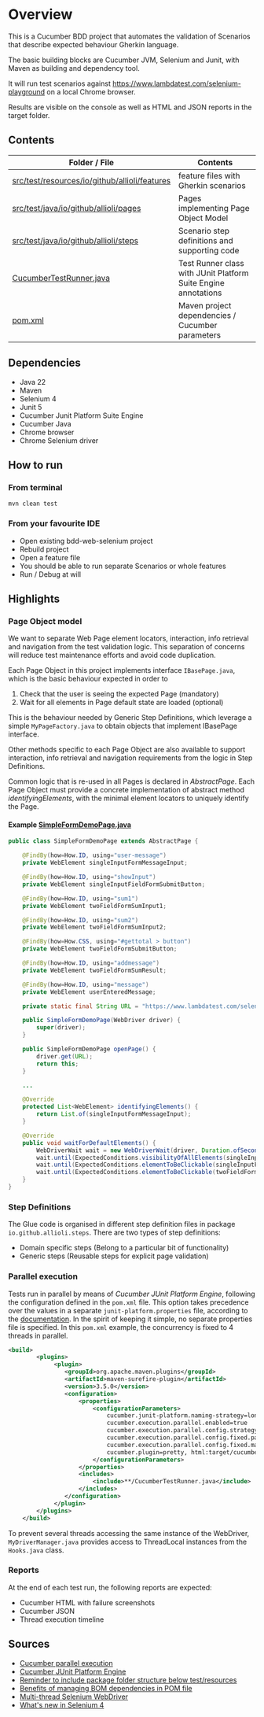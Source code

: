 # Overview

This is a Cucumber BDD project that automates the validation of Scenarios that describe expected behaviour Gherkin language.

The basic building blocks are Cucumber JVM, Selenium and Junit, with Maven as building and dependency tool.

It will run test scenarios against https://www.lambdatest.com/selenium-playground on a local Chrome browser. 

Results are visible on the console as well as HTML and JSON reports in the target folder.


## Contents


| **Folder / File**                                                                                                          | **Contents**                                                   |
|----------------------------------------------------------------------------------------------------------------------------|----------------------------------------------------------------|
| [src/test/resources/io/github/allioli/features](src/test/resources/io/github/allioli/features)                             | feature files with Gherkin scenarios                           |
| [src/test/java/io/github/allioli/pages](src/test/java/io/github/allioli/pages)                                             | Pages implementing Page Object Model                           |
| [src/test/java/io/github/allioli/steps](src/test/java/io/github/allioli/steps)                                             | Scenario step definitions and supporting code                  |
| [CucumberTestRunner.java](src/test/java/io/github/allioli/CucumberTestRunner.java)                                         | Test Runner class with JUnit Platform Suite Engine annotations |
| [pom.xml](pom.xml)                                                                                                         | Maven project dependencies / Cucumber parameters               |


## Dependencies

- Java 22
- Maven
- Selenium 4
- Junit 5
- Cucumber Junit Platform Suite Engine
- Cucumber Java
- Chrome browser
- Chrome Selenium driver

## How to run
### From terminal
`mvn clean test`
### From your favourite IDE
- Open existing bdd-web-selenium project
- Rebuild project 
- Open a feature file
- You should be able to run separate Scenarios or whole features
- Run / Debug at will

## Highlights

### Page Object model
We want to separate Web Page element locators, interaction, info retrieval and navigation from the test validation logic. This separation of concerns will reduce test maintenance efforts and avoid code duplication.

Each Page Object in this project implements interface `IBasePage.java`, which is the basic behaviour expected in order to
1. Check that the user is seeing the expected Page (mandatory)
2. Wait for all elements in Page default state are loaded (optional)

This is the behaviour needed by Generic Step Definitions, which leverage a simple `MyPageFactory.java` to obtain objects that implement IBasePage interface.

Other methods specific to each Page Object are also available to support interaction, info retrieval and navigation requirements from the logic in Step Definitions.

Common logic that is re-used in all Pages is declared in *AbstractPage*. Each Page Object must provide a concrete implementation of abstract method *identifyingElements*, with the minimal element locators to uniquely identify the Page.


#### Example [SimpleFormDemoPage.java](src/test/java/io/github/allioli/pages/SimpleFormDemoPage.java)
```java
public class SimpleFormDemoPage extends AbstractPage {

    @FindBy(how=How.ID, using="user-message")
    private WebElement singleInputFormMessageInput;

    @FindBy(how=How.ID, using="showInput")
    private WebElement singleInputFieldFormSubmitButton;

    @FindBy(how=How.ID, using="sum1")
    private WebElement twoFieldFormSumInput1;

    @FindBy(how=How.ID, using="sum2")
    private WebElement twoFieldFormSumInput2;

    @FindBy(how=How.CSS, using="#gettotal > button")
    private WebElement twoFieldFormSubmitButton;

    @FindBy(how=How.ID, using="addmessage")
    private WebElement twoFieldFormSumResult;

    @FindBy(how=How.ID, using="message")
    private WebElement userEnteredMessage;

    private static final String URL = "https://www.lambdatest.com/selenium-playground/simple-form-demo";

    public SimpleFormDemoPage(WebDriver driver) {
        super(driver);
    }

    public SimpleFormDemoPage openPage() {
        driver.get(URL);
        return this;
    }

    ...

    @Override
    protected List<WebElement> identifyingElements() {
        return List.of(singleInputFormMessageInput);
    }

    @Override
    public void waitForDefaultElements() {
        WebDriverWait wait = new WebDriverWait(driver, Duration.ofSeconds(5));
        wait.until(ExpectedConditions.visibilityOfAllElements(singleInputFormMessageInput, twoFieldFormSumInput1, twoFieldFormSumInput2));
        wait.until(ExpectedConditions.elementToBeClickable(singleInputFieldFormSubmitButton));
        wait.until(ExpectedConditions.elementToBeClickable(twoFieldFormSubmitButton));
    }
}
```
### Step Definitions
The Glue code is organised in different step definition files in package `io.github.allioli.steps`. There are two types of step definitions:
* Domain specific steps (Belong to a particular bit of functionality)
* Generic steps (Reusable steps for explicit page validation)

### Parallel execution
Tests run in parallel by means of *Cucumber JUnit Platform Engine*, following the configuration defined in the `pom.xml` file. This option takes precedence over the values in a separate `junit-platform.properties` file, according to the [documentation](https://junit.org/junit5/docs/current/user-guide/#running-tests-config-params). In the spirit of keeping it simple, no separate properties file is specified.
In this `pom.xml` example, the concurrency is fixed to 4 threads in parallel.

```xml
<build>
        <plugins>
             <plugin>
                <groupId>org.apache.maven.plugins</groupId>
                <artifactId>maven-surefire-plugin</artifactId>
                <version>3.5.0</version>
                <configuration>
                    <properties>
                        <configurationParameters>
                            cucumber.junit-platform.naming-strategy=long
                            cucumber.execution.parallel.enabled=true
                            cucumber.execution.parallel.config.strategy=fixed
                            cucumber.execution.parallel.config.fixed.parallelism=4
                            cucumber.execution.parallel.config.fixed.max-pool-size=4
                            cucumber.plugin=pretty, html:target/cucumber-reports/cucumber-report.html, json:target/cucumber-reports/cucumber-report.json, timeline:target/cucumber-reports/timeline-report
                        </configurationParameters>
                    </properties>
                    <includes>
                        <include>**/CucumberTestRunner.java</include>
                    </includes>
                </configuration>
             </plugin>
        </plugins>
    </build>
```


To prevent several threads accessing the same instance of the WebDriver, `MyDriverManager.java` provides access to ThreadLocal instances from the `Hooks.java` class.

### Reports
At the end of each test run, the following reports are expected:
* Cucumber HTML with failure screenshots
* Cucumber JSON
* Thread execution timeline

## Sources
* [Cucumber parallel execution](https://cucumber.io/docs/guides/parallel-execution/?sbsearch=parallel&lang=java)
* [Cucumber JUnit Platform Engine](https://github.com/cucumber/cucumber-jvm/tree/main/cucumber-junit-platform-engine)
* [Reminder to include package folder structure below test/resources](https://stackoverflow.com/questions/77595466/junit5-suite-did-not-discover-any-tests-spring-boot-with-cucumber-setup)
* [Benefits of managing BOM dependencies in POM file](https://www.terribletester.com/managing-cucumber-java-dependencies-with-maven-bom)
* [Multi-thread Selenium WebDriver](https://www.lambdatest.com/blog/threadlocal-in-java-with-selenium-webdriver/)
* [What's new in Selenium 4](https://www.browserstack.com/guide/selenium-4-features)